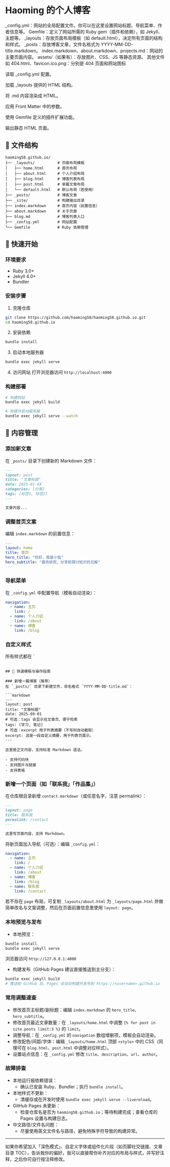 # Haoming 的个人博客

_config.yml：网站的全局配置文件。你可以在这里设置网站标题、导航菜单、作者信息等。
Gemfile：定义了网站所需的 Ruby gem（插件和依赖），如 Jekyll、主题等。
_layouts：存放页面布局模板（如 default.html），决定所有页面的结构和样式。
_posts：存放博客文章，文件名格式为 YYYY-MM-DD-title.markdown。
index.markdown、about.markdown、projects.md：网站的主要页面内容。
assets/（如果有）：存放图片、CSS、JS 等静态资源。
其他文件如 404.html、favicon.ico.png：分别是 404 页面和网站图标

读取 _config.yml 配置。

加载 _layouts 提供的 HTML 结构。

将 .md 内容渲染成 HTML。

应用 Front Matter 中的参数。

使用 Gemfile 定义的插件扩展功能。

输出静态 HTML 页面。
## 📁 文件结构

```
haoming58.github.io/
├── _layouts/          # 页面布局模板
│   ├── home.html      # 首页布局
│   ├── about.html     # 个人介绍布局
│   ├── blog.html      # 博客列表布局
│   ├── post.html      # 单篇文章布局
│   └── default.html   # 默认布局（若使用）
├── _posts/            # 博客文章
├── _site/             # 构建输出目录
├── index.markdown     # 首页内容（前置信息）
├── about.markdown     # 关于页面
├── blog.md            # 博客列表入口
├── _config.yml        # 网站配置
└── Gemfile            # Ruby 依赖管理
```

## 🚀 快速开始

### 环境要求

- Ruby 3.0+ 
- Jekyll 4.0+
- Bundler

### 安装步骤

1. 克隆仓库
```bash
git clone https://github.com/haoming58/haoming58.github.io.git
cd haoming58.github.io
```

2. 安装依赖
```bash
bundle install
```

3. 启动本地服务器
```bash
bundle exec jekyll serve
```

4. 访问网站
打开浏览器访问 `http://localhost:4000`

### 构建部署

```bash
# 构建网站
bundle exec jekyll build

# 构建并启动服务器
bundle exec jekyll serve --watch
```

## 📝 内容管理

### 添加新文章

在 `_posts/` 目录下创建新的 Markdown 文件：

```markdown
---
layout: post
title: "文章标题"
date: 2025-01-XX
categories: [分类]
tags: [标签1, 标签2]
---

文章内容...
```

### 调整首页文案

编辑 `index.markdown` 的前置信息：

```yaml
---
layout: home
title: 首页
hero_title: "你好，我是小铭"
hero_subtitle: "喜欢研究，分享和探讨知识的见解"
---
```

### 导航菜单

在 `_config.yml` 中配置导航（模板自动渲染）：

```yaml
navigation:
  - name: 主页
    link: /
  - name: 个人介绍
    link: /about
  - name: 博客
    link: /blog
```

### 自定义样式

所有样式都在 `
```

## 🧩 快速模板与操作指南

### 新增一篇博客（推荐）
在 `_posts/` 目录下新建文件，命名格式 `YYYY-MM-DD-title.md`：

```markdown
---
layout: post
title: "文章标题"
date: 2025-09-01
# 可选：tags 会显示在文章页、便于检索
tags: [学习, 笔记]
# 可选：excerpt 用于列表摘要（不写则自动截取）
excerpt: 这是一段自定义摘要，用于列表页展示。
---

这里是正文内容，支持标准 Markdown 语法。

- 支持代码块
- 支持图片与链接
- 支持表格
```

### 新增一个页面（如「联系我」「作品集」）
在仓库根目录新增 `contact.markdown`（或任意名字，注意 permalink）：

```markdown
---
layout: page
title: 联系我
permalink: /contact
---

这里写页面内容，支持 Markdown。
```

将新页面加入导航（可选）：编辑 `_config.yml`：

```yaml
navigation:
  - name: 主页
    link: /
  - name: 个人介绍
    link: /about
  - name: 博客
    link: /blog
  - name: 联系我
    link: /contact
```

若不存在 `page` 布局，可复制 `_layouts/about.html` 为 `_layouts/page.html` 并做简单改名与文案调整，然后在页面前置信息里使用 `layout: page`。

### 本地预览与发布
- 本地预览：
```bash
bundle install
bundle exec jekyll serve
```
浏览器访问 `http://127.0.0.1:4000`

- 构建发布（GitHub Pages 建议直接推送到主分支）：
```bash
bundle exec jekyll build
# 推送到 GitHub 后，Pages 会自动构建并发布到 https://<username>.github.io
```

### 常用调整速查
- 修改首页主标题/副标题：编辑 `index.markdown` 的 `hero_title`、`hero_subtitle`。
- 修改首页最近文章数量：在 `_layouts/home.html` 中调整 `{% for post in site.posts limit:3 %}` 的 `limit`。
- 调整导航：在 `_config.yml` 的 `navigation` 数组增删项，模板会自动渲染。
- 修改配色/间距/字体：编辑 `_layouts/home.html` 顶部 `<style>` 中的 CSS（同理可在 `blog.html`、`post.html` 中调整对应样式）。
- 设置站点信息：在 `_config.yml` 修改 `title`、`description`、`url`、`author`。

### 故障排查
- 本地运行报依赖错误：
  - 确认已安装 Ruby、Bundler；执行 `bundle install`。
- 本地样式不更新：
  - 清缓存或在开发时使用 `bundle exec jekyll serve --livereload`。
- GitHub Pages 未更新：
  - 检查仓库名是否为 `haoming58.github.io`；等待构建完成；查看仓库的 Pages 设置与构建日志。
- 中文路径/文件名问题：
  - 尽量使用英文文件名与路径，避免特殊字符导致的构建异常。

---

如果你希望加入「深色模式」、自定义字体或组件化片段（如页脚社交链接、文章目录 TOC），告诉我你的偏好，我可以直接帮你补齐对应的布局与样式，并写好注释，之后你可自行按注释修改。
